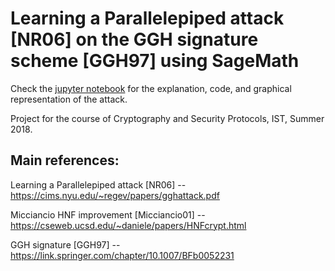 # Learning a Parallelepiped attack [NR06] on the GGH signature scheme [GGH97] using SageMath
Check the [jupyter notebook](GGHattack.ipynb) for the explanation, code, and graphical representation of the attack.

Project for the course of Cryptography and Security Protocols, IST, Summer 2018.

## Main references:
Learning a Parallelepiped attack [NR06] -- https://cims.nyu.edu/~regev/papers/gghattack.pdf

Micciancio HNF improvement [Micciancio01] -- https://cseweb.ucsd.edu/~daniele/papers/HNFcrypt.html

GGH signature [GGH97] -- https://link.springer.com/chapter/10.1007/BFb0052231
